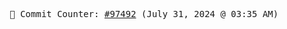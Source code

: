 <p align="center">
    <samp>
        📮 Commit Counter: <a href="https://github.com/Javascript-void0/Javascript-void0/commits/main">#97492</a> (July 31, 2024 @ 03:35 AM)
    </samp>
</p>